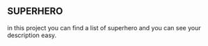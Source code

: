 ## SUPERHERO

in this project you can find a list of superhero and you can see your description easy.

